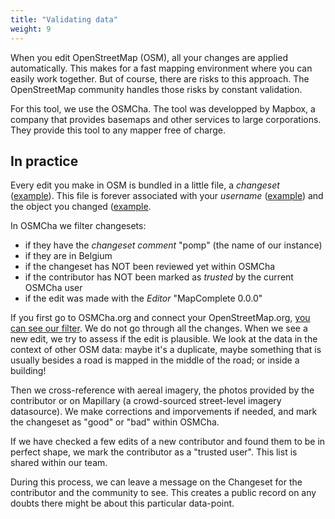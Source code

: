 ```yaml
---
title: "Validating data"
weight: 9
---
```



When you edit OpenStreetMap (OSM), all your changes are applied automatically. This makes for a fast mapping environment where you can easily work together.
But of course, there are risks to this approach. The OpenStreetMap community handles those risks by constant validation.

For this tool, we use the OSMCha. The tool was developped by Mapbox, a company that provides basemaps and other services to large corporations. They provide this tool to any mapper free of charge.

## In practice

Every edit you make in OSM is bundled in a little file, a _changeset_ ([example](https://www.openstreetmap.org/changeset/13349393)). 
This file is forever associated with your _username_ ([example](https://www.openstreetmap.org/user/Mdri)) and the object you changed ([example](https://www.openstreetmap.org/relation/2450509/history).

In OSMCha we filter changesets:
- if they have the _changeset comment_ "pomp" (the name of our instance)
- if they are in Belgium
- if the changeset has NOT been reviewed yet within OSMCha
- if the contributor has NOT been marked as _trusted_ by the current OSMCha user
- if the edit was made with the _Editor_ "MapComplete 0.0.0"

If you first go to OSMCha.org and connect your OpenStreetMap.org, [you can see our filter](https://osmcha.org/filters?filters=%7B%22editor%22%3A%5B%7B%22label%22%3A%22MapComplete%200.0.0%22%2C%22value%22%3A%22MapComplete%200.0.0%22%7D%5D%2C%22geometry%22%3A%5B%7B%22label%22%3A%7B%22coordinates%22%3A%5B%5B%5B2.3746718878202273%2C51.53758926802823%5D%2C%5B5.775754540642026%2C51.616603830376306%5D%2C%5B6.872365302537133%2C50.45740876295116%5D%2C%5B5.934683636572714%2C49.44507309382715%5D%2C%5B4.869858693865012%2C49.414063694114276%5D%2C%5B1.9614562384095393%2C50.98063493933668%5D%2C%5B2.3746718878202273%2C51.53758926802823%5D%5D%5D%2C%22type%22%3A%22Polygon%22%7D%2C%22value%22%3A%7B%22coordinates%22%3A%5B%5B%5B2.3746718878202273%2C51.53758926802823%5D%2C%5B5.775754540642026%2C51.616603830376306%5D%2C%5B6.872365302537133%2C50.45740876295116%5D%2C%5B5.934683636572714%2C49.44507309382715%5D%2C%5B4.869858693865012%2C49.414063694114276%5D%2C%5B1.9614562384095393%2C50.98063493933668%5D%2C%5B2.3746718878202273%2C51.53758926802823%5D%5D%5D%2C%22type%22%3A%22Polygon%22%7D%7D%5D%2C%22comment%22%3A%5B%7B%22label%22%3A%22pomp%22%2C%22value%22%3A%22pomp%22%7D%5D%2C%22checked%22%3A%5B%7B%22label%22%3A%22Not%20Reviewed%22%2C%22value%22%3A%22False%22%7D%5D%2C%22hide_whitelist%22%3A%5B%7B%22label%22%3A%22Yes%22%2C%22value%22%3A%22True%22%7D%5D%7D).
We do not go through all the changes. When we see a new edit, we try to assess if the edit is plausible. We look at the data in the context of other OSM data: maybe it's a duplicate, maybe something that is usually besides a road is mapped in the middle of the road; or inside a building!

Then we cross-reference with aereal imagery, the photos provided by the contributor or on Mapillary (a crowd-sourced street-level imagery datasource).
We make corrections and imporvements if needed, and mark the changeset as "good" or "bad" within OSMCha.

If we have checked a few edits of a new contributor and found them to be in perfect shape, we mark the contributor as a "trusted user". This list is shared within our team.

During this process, we can leave a message on the Changeset for the contributor and the community to see. This creates a public record on any doubts there might be about this particular data-point.
